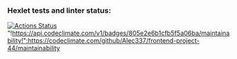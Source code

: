 ### Hexlet tests and linter status:
[![Actions Status](https://github.com/Alec337/frontend-project-44/actions/workflows/hexlet-check.yml/badge.svg)](https://github.com/Alec337/frontend-project-44/actions)
"!https://api.codeclimate.com/v1/badges/805e2e6b1cfb5f5a06ba/maintainability!":https://codeclimate.com/github/Alec337/frontend-project-44/maintainability